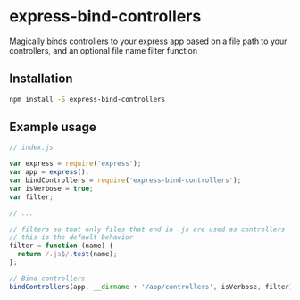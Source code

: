 # express-bind-controllers

Magically binds controllers to your express app based on a file path to your controllers, and an optional file name filter function

## Installation

```sh
npm install -S express-bind-controllers
```

## Example usage

```js
// index.js

var express = require('express');
var app = express();
var bindControllers = require('express-bind-controllers');
var isVerbose = true;
var filter;

// ...

// filters so that only files that end in .js are used as controllers
// this is the default behavior
filter = function (name) {
  return /.js$/.test(name);
};

// Bind controllers
bindControllers(app, __dirname + '/app/controllers', isVerbose, filter);
```
